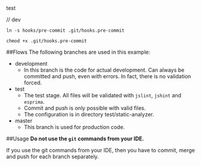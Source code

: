 test

// dev

`ln -s hooks/pre-commit .git/hooks.pre-commit`

`chmod +x .git/hooks.pre-commit`


##Flows
The following branches are used in this example:
* development
  * In this branch is the code for actual development. Can always be committed and push, even _with_ errors. In fact, there is no validation forced.
* test
  * The test stage. All files will be validated with `jslint`, `jshint` and `esprima`.
  * Commit and push is only possible with valid files.
  * The configuration is in directory test/static-analyzer.
* master
  * This branch is used for production code.

##Usage
**Do not use the `git` commands from your IDE.**

If you use the git commands from your IDE, then you have to commit, merge and push for each branch separately.
